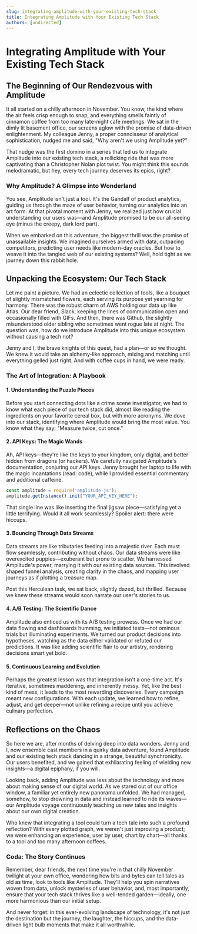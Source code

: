 ```yaml
---
slug: integrating-amplitude-with-your-existing-tech-stack
title: Integrating Amplitude with Your Existing Tech Stack
authors: [undirected]
---
```



# Integrating Amplitude with Your Existing Tech Stack

## The Beginning of Our Rendezvous with Amplitude

It all started on a chilly afternoon in November. You know, the kind where the air feels crisp enough to snap, and everything smells faintly of cinnamon coffee from too many late-night cafe meetings. We sat in the dimly lit basement office, our screens aglow with the promise of data-driven enlightenment. My colleague Jenny, a proper connoisseur of analytical sophistication, nudged me and said, "Why aren't we using Amplitude yet?"

That nudge was the first domino in a series that led us to integrate Amplitude into our existing tech stack, a rollicking ride that was more captivating than a Christopher Nolan plot twist. You might think this sounds melodramatic, but hey, every tech journey deserves its epics, right?

### Why Amplitude? A Glimpse into Wonderland

You see, Amplitude isn't just a tool. It's the Gandalf of product analytics, guiding us through the maze of user behavior, turning our analytics into an art form. At that pivotal moment with Jenny, we realized just how crucial understanding our users was—and Amplitude promised to be our all-seeing eye (minus the creepy, dark lord part).

When we embarked on this adventure, the biggest thrill was the promise of unassailable insights. We imagined ourselves armed with data, outpacing competitors, predicting user needs like modern-day oracles. But how to weave it into the tangled web of our existing systems? Well, hold tight as we journey down this rabbit hole.

## Unpacking the Ecosystem: Our Tech Stack

Let me paint a picture. We had an eclectic collection of tools, like a bouquet of slightly mismatched flowers, each serving its purpose yet yearning for harmony. There was the robust charm of AWS holding our data up like Atlas. Our dear friend, Slack, keeping the lines of communication open and occasionally filled with GIFs. And then, there was Github, the slightly misunderstood older sibling who sometimes went rogue late at night. The question was, how do we introduce Amplitude into this unique ecosystem without causing a tech riot?

Jenny and I, the brave knights of this quest, had a plan—or so we thought. We knew it would take an alchemy-like approach, mixing and matching until everything gelled just right. And with coffee cups in hand, we were ready.

### The Art of Integration: A Playbook

#### 1. Understanding the Puzzle Pieces

Before you start connecting dots like a crime scene investigator, we had to know what each piece of our tech stack did, almost like reading the ingredients on your favorite cereal box, but with more acronyms. We dove into our stack, identifying where Amplitude would bring the most value. You know what they say: "Measure twice, cut once."

#### 2. API Keys: The Magic Wands

Ah, API keys—they're like the keys to your kingdom, only digital, and better hidden from dragons (or hackers). We carefully navigated Amplitude's documentation, conjuring our API keys. Jenny brought her laptop to life with the magic incantations (read: code), while I provided essential commentary and additional caffeine.

```javascript
const amplitude = require('amplitude-js');
amplitude.getInstance().init("YOUR_API_KEY_HERE");
```

That single line was like inserting the final jigsaw piece—satisfying yet a little terrifying. Would it all work seamlessly? Spoiler alert: there were hiccups. 

#### 3. Bouncing Through Data Streams

Data streams are like tributaries feeding into a majestic river. Each must flow seamlessly, contributing without chaos. Our data streams were like overexcited puppies—exuberant but prone to scatter. We harnessed Amplitude's power, marrying it with our existing data sources. This involved shaped funnel analysis, creating clarity in the chaos, and mapping user journeys as if plotting a treasure map.

Post this Herculean task, we sat back, slightly dazed, but thrilled. Because we knew these streams would soon narrate our user's stories to us. 

#### 4. A/B Testing: The Scientific Dance

Amplitude also enticed us with its A/B testing prowess. Once we had our data flowing and dashboards humming, we initiated tests—not ominous trials but illuminating experiments. We turned our product decisions into hypotheses, watching as the data either validated or refuted our predictions. It was like adding scientific flair to our artistry, rendering decisions smart yet bold.

#### 5. Continuous Learning and Evolution

Perhaps the greatest lesson was that integration isn't a one-time act. It's iterative, sometimes maddening, and inherently messy. Yet, like the best kind of mess, it leads to the most rewarding discoveries. Every campaign meant new configurations. With each update, we learned how to refine, adjust, and get deeper—not unlike refining a recipe until you achieve culinary perfection.

## Reflections on the Chaos

So here we are, after months of delving deep into data wonders. Jenny and I, now ensemble cast members in a quirky data adventure, found Amplitude and our existing tech stack dancing in a strange, beautiful synchronicity. Our users benefited, and we gained that exhilarating feeling of wielding new insights—a digital epiphany, if you will.

Looking back, adding Amplitude was less about the technology and more about making sense of our digital world. As we stared out of our office window, a familiar yet entirely new panorama unfolded. We had managed, somehow, to stop drowning in data and instead learned to ride its waves—our Amplitude voyage continuously teaching us new tales and insights about our own digital creation.

Who knew that integrating a tool could turn a tech tale into such a profound reflection? With every plotted graph, we weren't just improving a product; we were enhancing an experience, user by user, chart by chart—all thanks to a tool and too many afternoon coffees. 

### Coda: The Story Continues

Remember, dear friends, the next time you're in that chilly November twilight at your own office, wondering how bits and bytes can tell tales as old as time, look to tools like Amplitude. They'll help you spin narratives woven from data, unlock mysteries of user behavior, and, most importantly, ensure that your tech stack thrives like a well-tended garden—ideally, one more harmonious than our initial setup. 

And never forget: in this ever-evolving landscape of technology, it's not just the destination but the journey, the laughter, the hiccups, and the data-driven light bulb moments that make it all worthwhile.